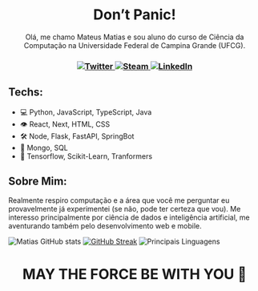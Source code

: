<h1 align="center">Don’t Panic!</h1> 

<p align="center">Olá, me chamo Mateus Matias e sou aluno do curso de Ciência da Computação na Universidade Federal de Campina Grande (UFCG).</p>
 
<h3 align="center">
<div align='center'>
  <a href='https://twitter.com/omrmatias' target="_blank">
    <img alt='Twitter' src='https://img.shields.io/badge/Twitter-424B54.svg?&style=for-the-badge&logo=twitter&logoColor=FFFFFF&color=000000' title='Twitter'>
  </a>
  <a href='https://steamcommunity.com/id/ummatias/' target="_blank">
    <img alt='Steam' src='https://img.shields.io/badge/Steam-424B54.svg?&style=for-the-badge&logo=steam&logoColor=FFFFFF&color=000000' title='Steam'>
  </a>
  <a href='https://www.linkedin.com/in/ummatias/' target="_blank">
    <img alt='LinkedIn' src='https://img.shields.io/badge/LinkedIn-424B54.svg?&style=for-the-badge&logo=LinkedIn&logoColor=FFFFFF&color=000000'  title='LinkedIn'>
  </a>
</div>
</h3>

## Techs:
- 💻 Python, JavaScript, TypeScript, Java
- 👁 React, Next, HTML, CSS
- 🛠 Node, Flask, FastAPI, SpringBot
- 💽 Mongo, SQL
- 🧠 Tensorflow, Scikit-Learn, Tranformers

## Sobre Mim:

Realmente respiro computação e a área que você me perguntar eu provavelmente já experimentei (se não, pode ter certeza que vou). Me interesso principalmente por ciência de dados e inteligência artificial, me aventurando também pelo desenvolvimento web e mobile.

![Matias GitHub stats](https://github-readme-stats.vercel.app/api?username=ummatias&show_icons=true&bg_color=0000&text_color=AAA&hide_border=true&count_private=true)
[![GitHub Streak](https://streak-stats.demolab.com?user=ummatias&theme=neon_blurange&hide_border=true&background=DD272700&stroke=296ECA&ring=296ECA&fire=296ECA&sideNums=AAAAAA&dates=296ECA&currStreakNum=AAAAAA&currStreakLabel=AAAAAA&border=296ECA&sideLabels=AAAAAA)](https://git.io/streak-stats)
![Principais Linguagens](https://github-readme-stats.vercel.app/api/top-langs/?username=ummatias&layout=compact&bg_color=0000&text_color=AAA&hide_border=true&count_private=true)

<h1 align="center">MAY THE FORCE BE WITH YOU 🙏</h1> 
